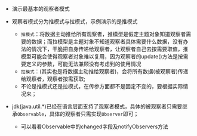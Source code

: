 * 演示最基本的观察者模式
* 观察者模式分为推模式与拉模式，示例演示的是推模式
    * `推模式`：将数据主动推给所有观察者，推模型是假定主题对象知道观察者需要的数据；而拉模型是主题对象不知道观察者具体需要什么数据，没有办法的情况下，干脆把自身传递给观察者，让观察者自己去按需要取值，推模型可能会使得观察者对象难以复用，因为观察者的update()方法是按需要定义的参数，可能无法兼顾没有考虑到的使用情况
    * `拉模式`：(其实也是将数据主动推给观察者)，会将所有数据(被观察者)传递给观察者，观察者按需获取;
    * 不论是推模式还是拉模式，在传参方面都不是固定不变的，要根据实际情况来；

* jdk(java.util.*)已经在语言层面支持了观察者模式，具体的被观察者只需要继承`Observable`，具体的观察者只需实现`Observer`即可；
    * 可以看看Observable中的changed字段及notifyObservers方法